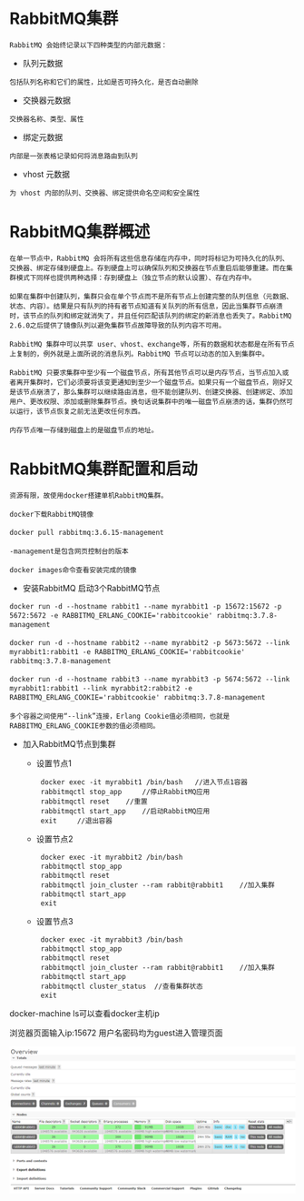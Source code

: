 # RabbitMQ集群
    RabbitMQ 会始终记录以下四种类型的内部元数据：
   - 队列元数据

    包括队列名称和它们的属性，比如是否可持久化，是否自动删除
   - 交换器元数据

    交换器名称、类型、属性
   - 绑定元数据

    内部是一张表格记录如何将消息路由到队列
   - vhost 元数据

    为 vhost 内部的队列、交换器、绑定提供命名空间和安全属性

# RabbitMQ集群概述
  
    在单一节点中，RabbitMQ 会将所有这些信息存储在内存中，同时将标记为可持久化的队列、交换器、绑定存储到硬盘上。存到硬盘上可以确保队列和交换器在节点重启后能够重建。而在集群模式下同样也提供两种选择：存到硬盘上（独立节点的默认设置）、存在内存中。

    如果在集群中创建队列，集群只会在单个节点而不是所有节点上创建完整的队列信息（元数据、状态、内容）。结果是只有队列的持有者节点知道有关队列的所有信息，因此当集群节点崩溃时，该节点的队列和绑定就消失了，并且任何匹配该队列的绑定的新消息也丢失了。RabbitMQ 2.6.0之后提供了镜像队列以避免集群节点故障导致的队列内容不可用。

    RabbitMQ 集群中可以共享 user、vhost、exchange等，所有的数据和状态都是在所有节点上复制的，例外就是上面所说的消息队列。RabbitMQ 节点可以动态的加入到集群中。

    RabbitMQ 只要求集群中至少有一个磁盘节点，所有其他节点可以是内存节点，当节点加入或者离开集群时，它们必须要将该变更通知到至少一个磁盘节点。如果只有一个磁盘节点，刚好又是该节点崩溃了，那么集群可以继续路由消息，但不能创建队列、创建交换器、创建绑定、添加用户、更改权限、添加或删除集群节点。换句话说集群中的唯一磁盘节点崩溃的话，集群仍然可以运行，该节点恢复之前无法更改任何东西。
    
    内存节点唯一存储到磁盘上的是磁盘节点的地址。

# RabbitMQ集群配置和启动

    资源有限，故使用docker搭建单机RabbitMQ集群。
    
    docker下载RabbitMQ镜像
    
    docker pull rabbitmq:3.6.15-management
    
    -management是包含网页控制台的版本
    
    docker images命令查看安装完成的镜像
    
   - 安装RabbitMQ 启动3个RabbitMQ节点

    docker run -d --hostname rabbit1 --name myrabbit1 -p 15672:15672 -p 5672:5672 -e RABBITMQ_ERLANG_COOKIE='rabbitcookie' rabbitmq:3.7.8-management
    
    docker run -d --hostname rabbit2 --name myrabbit2 -p 5673:5672 --link myrabbit1:rabbit1 -e RABBITMQ_ERLANG_COOKIE='rabbitcookie' rabbitmq:3.7.8-management
    
    docker run -d --hostname rabbit3 --name myrabbit3 -p 5674:5672 --link myrabbit1:rabbit1 --link myrabbit2:rabbit2 -e RABBITMQ_ERLANG_COOKIE='rabbitcookie' rabbitmq:3.7.8-management
    
    多个容器之间使用“--link”连接，Erlang Cookie值必须相同，也就是RABBITMQ_ERLANG_COOKIE参数的值必须相同。
    
   - 加入RabbitMQ节点到集群
   
     - 设置节点1
     
            docker exec -it myrabbit1 /bin/bash   //进入节点1容器
            rabbitmqctl stop_app     //停止RabbitMQ应用
            rabbitmqctl reset    //重置
            rabbitmqctl start_app    //启动RabbitMQ应用
            exit     //退出容器
           
     - 设置节点2
          
            docker exec -it myrabbit2 /bin/bash
            rabbitmqctl stop_app
            rabbitmqctl reset
            rabbitmqctl join_cluster --ram rabbit@rabbit1    //加入集群
            rabbitmqctl start_app
            exit
     
     - 设置节点3
               
            docker exec -it myrabbit3 /bin/bash
            rabbitmqctl stop_app
            rabbitmqctl reset
            rabbitmqctl join_cluster --ram rabbit@rabbit1    //加入集群
            rabbitmqctl start_app
            rabbitmqctl cluster_status  //查看集群状态
            exit
   
   docker-machine ls可以查看docker主机ip
   
   浏览器页面输入ip:15672  用户名密码均为guest进入管理页面
   
   ![Manage](https://github.com/Xun-Zhou/RabbitMQ/blob/master/cluster/manage.png "Manage")